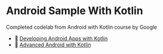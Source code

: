 # Android Sample With Kotlin
Completed codelab from Android with Kotlin course by Google
- 📗 [Developing Android Apps with Kotlin](https://www.udacity.com/course/developing-android-apps-with-kotlin--ud9012)
- 📙 [Advanced Android with Kotlin](https://www.udacity.com/course/advanced-android-with-kotlin--ud940)
